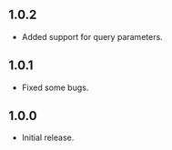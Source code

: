 ## 1.0.2

- Added support for query parameters.

## 1.0.1

- Fixed some bugs.

## 1.0.0

- Initial release.
